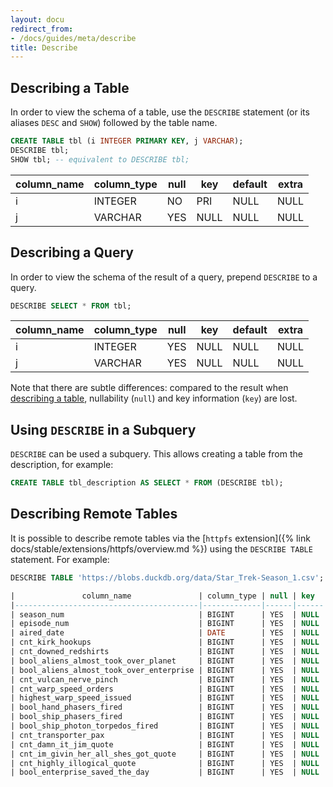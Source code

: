 ```yaml
---
layout: docu
redirect_from:
- /docs/guides/meta/describe
title: Describe
---
```


## Describing a Table

In order to view the schema of a table, use the `DESCRIBE` statement (or its aliases `DESC` and `SHOW`) followed by the table name.

```sql
CREATE TABLE tbl (i INTEGER PRIMARY KEY, j VARCHAR);
DESCRIBE tbl;
SHOW tbl; -- equivalent to DESCRIBE tbl;
```

| column_name | column_type | null | key  | default | extra |
|-------------|-------------|------|------|---------|-------|
| i           | INTEGER     | NO   | PRI  | NULL    | NULL  |
| j           | VARCHAR     | YES  | NULL | NULL    | NULL  |

## Describing a Query

In order to view the schema of the result of a query, prepend `DESCRIBE` to a query.

```sql
DESCRIBE SELECT * FROM tbl;
```

| column_name | column_type | null | key  | default | extra |
|-------------|-------------|------|------|---------|-------|
| i           | INTEGER     | YES  | NULL | NULL    | NULL  |
| j           | VARCHAR     | YES  | NULL | NULL    | NULL  |

Note that there are subtle differences: compared to the result when [describing a table](#describing-a-table), nullability (`null`) and key information (`key`) are lost.

## Using `DESCRIBE` in a Subquery

`DESCRIBE` can be used a subquery. This allows creating a table from the description, for example:

```sql
CREATE TABLE tbl_description AS SELECT * FROM (DESCRIBE tbl);
```

## Describing Remote Tables

It is possible to describe remote tables via the [`httpfs` extension]({% link docs/stable/extensions/httpfs/overview.md %}) using the `DESCRIBE TABLE` statement. For example:

```sql
DESCRIBE TABLE 'https://blobs.duckdb.org/data/Star_Trek-Season_1.csv';

|               column_name               | column_type | null | key  | default | extra |
|-----------------------------------------|-------------|------|------|---------|-------|
| season_num                              | BIGINT      | YES  | NULL | NULL    | NULL  |
| episode_num                             | BIGINT      | YES  | NULL | NULL    | NULL  |
| aired_date                              | DATE        | YES  | NULL | NULL    | NULL  |
| cnt_kirk_hookups                        | BIGINT      | YES  | NULL | NULL    | NULL  |
| cnt_downed_redshirts                    | BIGINT      | YES  | NULL | NULL    | NULL  |
| bool_aliens_almost_took_over_planet     | BIGINT      | YES  | NULL | NULL    | NULL  |
| bool_aliens_almost_took_over_enterprise | BIGINT      | YES  | NULL | NULL    | NULL  |
| cnt_vulcan_nerve_pinch                  | BIGINT      | YES  | NULL | NULL    | NULL  |
| cnt_warp_speed_orders                   | BIGINT      | YES  | NULL | NULL    | NULL  |
| highest_warp_speed_issued               | BIGINT      | YES  | NULL | NULL    | NULL  |
| bool_hand_phasers_fired                 | BIGINT      | YES  | NULL | NULL    | NULL  |
| bool_ship_phasers_fired                 | BIGINT      | YES  | NULL | NULL    | NULL  |
| bool_ship_photon_torpedos_fired         | BIGINT      | YES  | NULL | NULL    | NULL  |
| cnt_transporter_pax                     | BIGINT      | YES  | NULL | NULL    | NULL  |
| cnt_damn_it_jim_quote                   | BIGINT      | YES  | NULL | NULL    | NULL  |
| cnt_im_givin_her_all_shes_got_quote     | BIGINT      | YES  | NULL | NULL    | NULL  |
| cnt_highly_illogical_quote              | BIGINT      | YES  | NULL | NULL    | NULL  |
| bool_enterprise_saved_the_day           | BIGINT      | YES  | NULL | NULL    | NULL  |